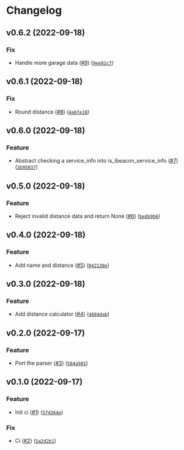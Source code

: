 # Changelog

<!--next-version-placeholder-->

## v0.6.2 (2022-09-18)
### Fix
* Handle more garage data ([#9](https://github.com/Bluetooth-Devices/ibeacon-ble/issues/9)) ([`9ee81c7`](https://github.com/Bluetooth-Devices/ibeacon-ble/commit/9ee81c7ffed6dd0877116f95c6f5f9879a453910))

## v0.6.1 (2022-09-18)
### Fix
* Round distance ([#8](https://github.com/Bluetooth-Devices/ibeacon-ble/issues/8)) ([`4abfe18`](https://github.com/Bluetooth-Devices/ibeacon-ble/commit/4abfe18c7486db36dc061c0955b1e1b82e384fb7))

## v0.6.0 (2022-09-18)
### Feature
* Abstract checking a service_info into is_ibeacon_service_info ([#7](https://github.com/Bluetooth-Devices/ibeacon-ble/issues/7)) ([`2b95037`](https://github.com/Bluetooth-Devices/ibeacon-ble/commit/2b950373a790372ac1f49b297f9f3ff27f85a38b))

## v0.5.0 (2022-09-18)
### Feature
* Reject invalid distance data and return None ([#6](https://github.com/Bluetooth-Devices/ibeacon-ble/issues/6)) ([`be8b9b6`](https://github.com/Bluetooth-Devices/ibeacon-ble/commit/be8b9b67e07bbb3f5bc82103f196392f663388e3))

## v0.4.0 (2022-09-18)
### Feature
* Add name and distance ([#5](https://github.com/Bluetooth-Devices/ibeacon-ble/issues/5)) ([`042130e`](https://github.com/Bluetooth-Devices/ibeacon-ble/commit/042130e0d2bdc0cdc226901eb88fe89e7a4bdd73))

## v0.3.0 (2022-09-18)
### Feature
* Add distance calculator ([#4](https://github.com/Bluetooth-Devices/ibeacon-ble/issues/4)) ([`4684dab`](https://github.com/Bluetooth-Devices/ibeacon-ble/commit/4684dabf2bf83ddee83227ea9b299a85aadb74ac))

## v0.2.0 (2022-09-17)
### Feature
* Port the parser ([#3](https://github.com/Bluetooth-Devices/ibeacon-ble/issues/3)) ([`584a501`](https://github.com/Bluetooth-Devices/ibeacon-ble/commit/584a501a733a085a658b7689b4987b7e9e796646))

## v0.1.0 (2022-09-17)
### Feature
* Init ci ([#1](https://github.com/Bluetooth-Devices/ibeacon-ble/issues/1)) ([`574364e`](https://github.com/Bluetooth-Devices/ibeacon-ble/commit/574364eb471d4fb86a82ef58c278690851996c9a))

### Fix
* Ci ([#2](https://github.com/Bluetooth-Devices/ibeacon-ble/issues/2)) ([`5a2d2b1`](https://github.com/Bluetooth-Devices/ibeacon-ble/commit/5a2d2b1110aa189098ad42fa04f03a150d598c67))
